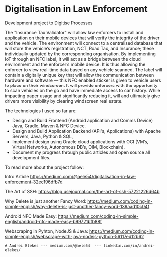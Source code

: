 # Digitalisation in Law Enforcement
Development project to Digitise Processes

The "Insurance Tax Validator" will allow law enforcers to install and application on their mobile devices that will verify the integrity of the driver and the vehicle. The environment will connect to a centralised database that will store the vehicle’s registration, NCT, Road Tax, and Insurance; these individually updated by the corresponding organisation.
By implementing IoT through an NFC label, it will act as a bridge between the cloud environment and the enforcer’s mobile device. It is thus allowing the enforcer to view real-time data based on any vehicle scanned. The label will contain a digitally unique key that will allow the communication between hardware and software — this NFC enabled sticker is given to vehicle users to place on their windscreen. It will provide enforcers with the opportunity to scan vehicles on the go and have immediate access to car history. While impacting paper usage and significantly reducing it, will and ultimately give drivers more visibility by clearing windscreen real estate.

The technologies I used so far are:              
- Design and Build Frontend (Android application and Comms Device) Java, Gradle, Maven & NFC Device.
- Design and Build Application Backend (API's, Applications) with Apache Servers, Java, Python & SQL,
- Implement design using Oracle cloud applications with OCI (VM’s, Virtual Networks, Autonomous DB’s, OIM, Blockchain).                                                                                                                                     
- Document my progress through public articles and open source all development files.

To read more about the project follow:

Intro Article
  https://medium.com/@aele54/digitalisation-in-law-enforcement-32ec196dfb7d

The Art of SSH: 
  https://blog.usejournal.com/the-art-of-ssh-57221226d64b
  
Why Delete is just another Fancy Word: 
  https://medium.com/coding-in-simple-english/why-delete-is-just-another-fancy-word-139aad10c04f

Android NFC Made Easy: 
  https://medium.com/coding-in-simple-english/android-nfc-made-easy-b99721bfb88f

Webscraping in Pyhton, NodeJS & Java: 
  https://medium.com/coding-in-simple-english/webscrape-with-java-nodejs-python-56117ed12b62
	
	# Andrei Elekes --- medium.com/@aele54  --- linkedin.com/in/andrei-elekes/

